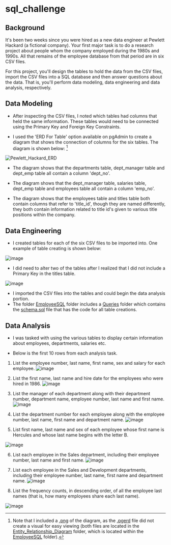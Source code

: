 # sql_challenge

## Background

It's been two weeks since you were hired as a new data engineer at Pewlett Hackard (a fictional company). Your first major task is to do a research project about 
people whom the company employed during the 1980s and 1990s. All that remains of the employee database from that period are in six CSV files. 

For this project, you'll design the tables to hold the data from the CSV files, import the CSV files into a SQL database and then answer questions about the data. That is, 
you'll perform data modeling, data engineering and data analysis, respectively. 

## Data Modeling
* After inspecting the CSV files, I noted which tables had columns that held the same information. These tables would need to be connected using the Primary Key and Foreign Key Constraints. 

* I used the 'ERD For Table' option available on pgAdmin to create a diagram that shows the connection of columns for the six tables. The diagram is shown below: [^1]

![Pewlett_Hackard_ERD](https://user-images.githubusercontent.com/115905663/221370266-cdb4dade-b02a-4d4e-a9a0-a2de0258eb47.png)

[^1]: Note that I included a [.png](https://github.com/marthagriggs9/sql_challenge/blob/main/EmployeeSQL/Entity_Relationship_Diagram/Pewlett_Hackard_ERD.png) of the diagram, as the [.pgerd](https://github.com/marthagriggs9/sql_challenge/blob/main/EmployeeSQL/Entity_Relationship_Diagram/Pewlett_Hackard_ERD.pgerd) file did not create a visual for easy viewing (both files are located in the [Entity_Relationship_Diagram](https://github.com/marthagriggs9/sql_challenge/tree/main/EmployeeSQL/Entity_Relationship_Diagram) folder, which is located within the [EmployeeSQL](https://github.com/marthagriggs9/sql_challenge/tree/main/EmployeeSQL) folder).
* The diagram shows that the departments table, dept_manager table and dept_emp table all contain a column 'dept_no'. 

* The diagram shows that the dept_manager table, salaries table, dept_emp table and employees table all contain a column 'emp_no'.

* The diagram shows that the employees table and titles table both contain columns that refer to 'title_id', though they are named differently, they both contain information related to title id's given to various title positions within the company. 

## Data Engineering
* I created tables for each of the six CSV files to be imported into. One example of table creating is shown below:

![image](https://user-images.githubusercontent.com/115905663/221371043-e1c2185f-e830-4639-aefc-d419059cf82f.png)

* I did need to alter two of the tables after I realized that I did not include a Primary Key in the titles table. 

![image](https://user-images.githubusercontent.com/115905663/221371105-3a0419ab-145c-4eb8-af2e-cdb70ba5841f.png)

* I imported the CSV files into the tables and could begin the data analysis portion. 
* The folder [EmployeeSQL](https://github.com/marthagriggs9/sql_challenge/tree/main/EmployeeSQL) folder includes a [Queries](https://github.com/marthagriggs9/sql_challenge/tree/main/EmployeeSQL/Queries) folder which contains the [schema.sql](https://github.com/marthagriggs9/sql_challenge/blob/main/EmployeeSQL/Queries/schema.sql) file that has the code for all table creations. 

## Data Analysis
* I was tasked with using the various tables to display certain information about employees, departments, salaries etc. 

* Below is the first 10 rows from each analysis task.

1. List the employee number, last name, first name, sex and salary for each employee. 
![image](https://user-images.githubusercontent.com/115905663/221372420-0856ff29-0f50-4b94-9e94-03aa30f7f79b.png)

2. List the first name, last name and hire date for the employees who were hired in 1986. 
![image](https://user-images.githubusercontent.com/115905663/221372468-a321e410-499b-4115-8ccf-9fab3d5dbae0.png)

3. List the manager of each department along with their department number, department name, employee number, last name and first name.
![image](https://user-images.githubusercontent.com/115905663/221372590-fd4d2933-d37c-488f-b6d7-ff639d16f567.png)

4. List the department number for each employee along with the employee number, last name, first name and department name. 
![image](https://user-images.githubusercontent.com/115905663/221372627-4fdae39d-2067-4b0c-81b8-0dbb9eb157d4.png)

5. List first name, last name and sex of each employee whose first name is Hercules and whose last name begins with the letter B. 

![image](https://user-images.githubusercontent.com/115905663/221372651-7b119f69-db66-4927-a1fb-65b60a0c5d31.png)

6. List each employee in the Sales department, including their employee number, last name and first name. 
![image](https://user-images.githubusercontent.com/115905663/221372695-d82c96c2-d438-4382-a2a4-a10dd4269391.png)

7. List each employee in the Sales and Development departments, including their employee number, last name, first name and department name. 
![image](https://user-images.githubusercontent.com/115905663/221372748-a8057e19-290e-43d6-a186-a0806dfc5c10.png)

8. List the frequency counts, in descending order, of all the employee last names (that is, how many employees share each last name). 

![image](https://user-images.githubusercontent.com/115905663/221372784-dcd35fd9-3e8f-4f87-a3cb-7f710ee2b6f2.png)
